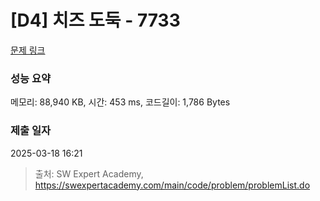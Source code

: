 # [D4] 치즈 도둑 - 7733 

[문제 링크](https://swexpertacademy.com/main/code/problem/problemDetail.do?contestProbId=AWrDOdQqRCUDFARG) 

### 성능 요약

메모리: 88,940 KB, 시간: 453 ms, 코드길이: 1,786 Bytes

### 제출 일자

2025-03-18 16:21



> 출처: SW Expert Academy, https://swexpertacademy.com/main/code/problem/problemList.do